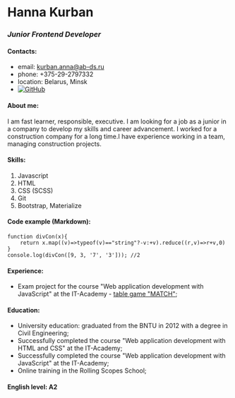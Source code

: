 # Hanna Kurban
### *Junior Frontend Developer*

#### Contacts: 
* email: kurban.anna@ab-ds.ru
* phone: +375-29-2797332
* location: Belarus, Minsk
* [![GitHub](https://jblsmith.github.io/svg_icons/github.svg)](https://github.com/Anna3024)

#### About me: 
I am fast learner, responsible, executive. I am looking for a job as a junior in a company to develop my skills and career advancement. I worked for a construction company for a long time.I have experience working in a team, managing construction projects. 

#### Skills:
1. Javascript
1. HTML
1. CSS (SCSS)
1. Git
1. Bootstrap, Materialize

#### Code example (Markdown):
```
function divCon(x){
    return x.map((v)=>typeof(v)=="string"?-v:+v).reduce((r,v)=>r+v,0)
}
console.log(divCon([9, 3, '7', '3'])); //2
```

#### Experience:
* Exam project for the course "Web application development with JavaScript" at the IT-Academy - [table game "MATCH"](https://anna3024.github.io/);

#### Education:
* University education: graduated from the BNTU in 2012 with a degree in Civil Engineering;
* Successfully completed the course "Web application development with HTML and CSS" at the IT-Academy;
* Successfully completed the course "Web application development with JavaScript" at the IT-Academy;
* Online training in the Rolling Scopes School;

#### English level: A2